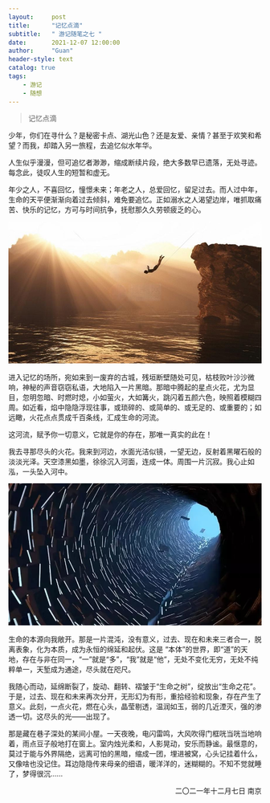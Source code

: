 ```yaml
---
layout:     post
title:      "记忆点滴"
subtitle:   " 游记随笔之七 "
date:       2021-12-07 12:00:00
author:     "Guan"
header-style: text
catalog: true
tags:
    - 游记
    - 随想
---
```


>记忆点滴

少年，你们在寻什么？是秘密卡点、湖光山色？还是友爱、亲情？甚至于欢笑和希望？而我，却踏入另一旅程，去追忆似水年华。

人生似乎漫漫，但可追忆者渺渺，缩成断续片段，绝大多数早已遗落，无处寻迹。每念此，徒叹人生的短暂和虚无。

年少之人，不喜回忆，憧憬未来；年老之人，总爱回忆，留足过去。而人过中年，生命的天平便渐渐向着过去倾斜，难免要追忆。正如溺水之人渴望边岸，唯抓取痛苦、快乐的记忆，方可与时间抗争，抚慰那久久劳顿疲乏的心。

![记忆跳跃](/img/jiyi.jpg)

进入记忆的场所，宛如来到一废弃的古城，残垣断壁随处可见，枯枝败叶沙沙微响，神秘的声音窃窃私语，大地陷入一片黑暗。那暗中腾起的星点火花，尤为显目，忽明忽暗、时燃时熄，小如萤火，大如篝火，跳闪着五颜六色，映照着模糊四周。如近看，焰中隐隐浮现往事，或琐碎的、或简单的、或无足的、或重要的；如远瞰，火花点点贯成千百条线，汇成生命的河流。

这河流，赋予你一切意义，它就是你的存在，那唯一真实的此在！

我去寻那尽头的火花。我来到河边，水面光洁似镜，一望无边，反射着黑曜石般的淡淡光泽。天空漆黑如墨，徐徐沉入河面，连成一体。周围一片沉寂。我心止如泓，一头坠入河中。

![记忆湖水](/img/jiyi1.jpg)

生命的本源向我敞开。那是一片混沌，没有意义，过去、现在和未来三者合一，脱离表象，化为本质，成为永恒的绵延和起伏。这是 “本体”的世界，即“道”的天地，存在与非在同一，“一”就是“多”，“我”就是“他”，无处不变化无穷，无处不纯粹单一，天堑成为通途，尽头就在咫尺。

我随心而动，延绵断裂了，旋动、翻转、褶皱于“生命之树”，绽放出“生命之花”。于是，过去、现在和未来再次分开，无形幻为有形，重拾经验和现象，存在产生了意义。此刻，一点火花，燃在心头，晶莹剔透，温润如玉，弱的几近湮灭，强的渗透一切。这尽头的光——出现了。

那是藏在巷子深处的某间小屋。一天夜晚，电闪雷鸣，大风吹得门框咣当咣当地响着，雨点豆子般地打在窗上。室内烛光柔和，人影晃动，安乐而静谧。最惬意的，莫过于能与外界隔绝，远离可怕的黑暗，缩成一团，埋进被窝，心头记挂着什么，又像啥也没记住。耳边隐隐传来母亲的细语，暖洋洋的，迷糊糊的。不知不觉就睡了，梦得很沉……

<div align='right'>二〇二一年十二月七日  南京</div>